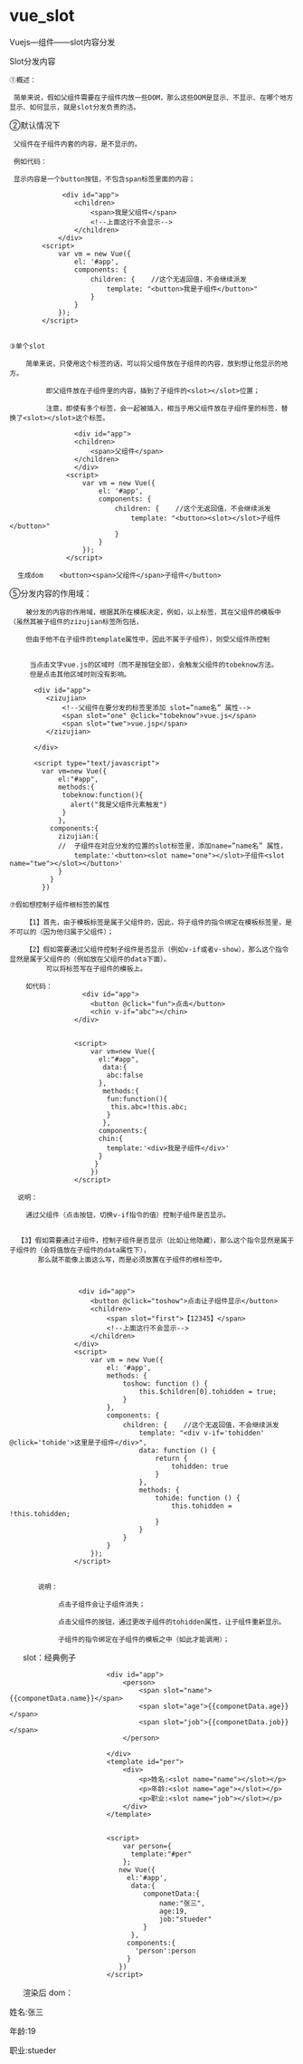 # vue_slot
Vuejs—组件——slot内容分发



Slot分发内容

    ①概述：

     简单来说，假如父组件需要在子组件内放一些DOM，那么这些DOM是显示、不显示、在哪个地方显示、如何显示，就是slot分发负责的活。

   ②默认情况下

     父组件在子组件内套的内容，是不显示的。

     例如代码：
     
     显示内容是一个button按钮，不包含span标签里面的内容；
     
                 <div id="app">  
                    <children>  
                        <span>我是父组件</span>  
                        <!--上面这行不会显示-->  
                    </children>  
                </div>  
            <script>  
                var vm = new Vue({  
                    el: '#app',  
                    components: {  
                        children: {    //这个无返回值，不会继续派发  
                            template: "<button>我是子组件</button>"  
                        }  
                    }  
                });  
            </script>  
    
    
    ③单个slot
    
        简单来说，只使用这个标签的话，可以将父组件放在子组件的内容，放到想让他显示的地方。
    
             即父组件放在子组件里的内容，插到了子组件的<slot></slot>位置；

             注意，即使有多个标签，会一起被插入，相当于用父组件放在子组件里的标签，替换了<slot></slot>这个标签。
    
                    <div id="app">
                    <children>
                        <span>父组件</span>
                    </children>
                    </div>
                  <script>
                      var vm = new Vue({
                          el: '#app',
                          components: {
                              children: {    //这个无返回值，不会继续派发
                                  template: "<button><slot></slot>子组件</button>"
                              }
                          }
                      });
                  </script>
    
      生成dom    <button><span>父组件</span>子组件</button>
    
    
    
    
    
⑤分发内容的作用域：

        被分发的内容的作用域，根据其所在模板决定，例如，以上标签，其在父组件的模板中（虽然其被子组件的zizujian标签所包括，
        
        但由于他不在子组件的template属性中，因此不属于子组件），则受父组件所控制


         当点击文字vue.js的区域时（而不是按钮全部），会触发父组件的tobeknow方法。
         但是点击其他区域时则没有影响。
         
          <div id="app">
             <zizujian>
                 <!--父组件在要分发的标签里添加 slot=”name名” 属性-->
                 <span slot="one" @click="tobeknow">vue.js</span>
                 <span slot="twe">vue.jsp</span>
             </zizujian>

          </div>

          <script type="text/javascript">
            var vm=new Vue({
                el:"#app",
                methods:{
                 tobeknow:function(){
                   alert("我是父组件元素触发")
                 }
                },
              components:{
                zizujian:{
                //  子组件在对应分发的位置的slot标签里，添加name=”name名” 属性，
                    template:'<button><slot name="one"></slot>子组件<slot name="twe"></slot></button>'
                }
              }
            })
    
    ⑦假如想控制子组件根标签的属性

        【1】首先，由于模板标签是属于父组件的，因此，将子组件的指令绑定在模板标签里，是不可以的（因为他归属于父组件）；

        【2】假如需要通过父组件控制子组件是否显示（例如v-if或者v-show），那么这个指令显然是属于父组件的（例如放在父组件的data下面）。
             可以将标签写在子组件的模板上。

        如代码：
                      <div id="app">
                        <button @click="fun">点击</button>
                        <chin v-if="abc"></chin>
                    </div>


                    <script>
                        var vm=new Vue({
                          el:"#app",
                           data:{
                            abc:false
                          },
                           methods:{
                            fun:function(){
                             this.abc=!this.abc;
                            }
                           },
                          components:{
                          chin:{
                            template:'<div>我是子组件</div>'
                          }
                         }
                        })
                    </script>
    
      说明：

        通过父组件（点击按钮，切换v-if指令的值）控制子组件是否显示。
        
        
      【3】假如需要通过子组件，控制子组件是否显示（比如让他隐藏），那么这个指令显然是属于子组件的（会将值放在子组件的data属性下），
           那么就不能像上面这么写，而是必须放置在子组件的根标签中。  
           
           

                     <div id="app">  
                        <button @click="toshow">点击让子组件显示</button>  
                        <children>  
                            <span slot="first">【12345】</span>  
                            <!--上面这行不会显示-->  
                        </children>  
                    </div>  
                    <script>  
                        var vm = new Vue({  
                            el: '#app',  
                            methods: {  
                                toshow: function () {  
                                    this.$children[0].tohidden = true;  
                                }  
                            },  
                            components: {  
                                children: {    //这个无返回值，不会继续派发  
                                    template: "<div v-if='tohidden' @click='tohide'>这里是子组件</div>",  
                                    data: function () {  
                                        return {  
                                            tohidden: true  
                                        }  
                                    },  
                                    methods: {  
                                        tohide: function () {  
                                            this.tohidden = !this.tohidden;  
                                        }  
                                    }  
                                }  
                            }  
                        });  
                    </script>
           
           
           说明：

                点击子组件会让子组件消失；

                点击父组件的按钮，通过更改子组件的tohidden属性，让子组件重新显示。

                子组件的指令绑定在子组件的模板之中（如此才能调用）；      
        
        
    
   slot：经典例子
   

                            <div id="app">
                                <person>
                                    <span slot="name">{{componetData.name}}</span>
                                    <span slot="age">{{componetData.age}}</span>
                                    <span slot="job">{{componetData.job}}</span>
                                </person>

                            </div>
                            <template id="per">
                                <div>
                                    <p>姓名:<slot name="name"></slot></p>
                                    <p>年龄:<slot name="age"></slot></p>
                                    <p>职业:<slot name="job"></slot></p>
                                </div>
                            </template>


                            <script>
                                var person={
                                  template:"#per"
                                };
                               new Vue({
                                 el:'#app',
                                  data:{
                                     componetData:{
                                         name:"张三",
                                         age:19,
                                         job:"stueder"
                                     }
                                  },
                                 components:{
                                   'person':person
                                 }
                               })
                            </script>
 
       渲染后 dom：
             <div id="app">
              <div>
               <p>姓名:<span>张三</span></p> 
               <p>年龄:<span>19</span></p> 
               <p>职业:<span>stueder</span></p>
              </div>
             </div>
   
   
   
   
   
   
   
